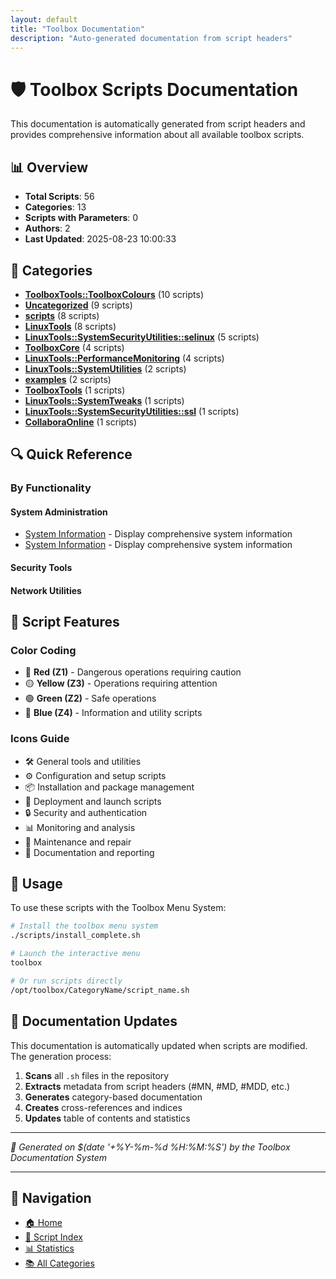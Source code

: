 ```yaml
---
layout: default
title: "Toolbox Documentation"
description: "Auto-generated documentation from script headers"
---
```


# 🛡️ Toolbox Scripts Documentation

This documentation is automatically generated from script headers and provides comprehensive information about all available toolbox scripts.

## 📊 Overview

- **Total Scripts**: 56
- **Categories**: 13
- **Scripts with Parameters**: 0
- **Authors**: 2
- **Last Updated**: 2025-08-23 10:00:33

## 📁 Categories

- **[ToolboxTools::ToolboxColours](ToolboxTools__ToolboxColours.html)** (10 scripts)
- **[Uncategorized](Uncategorized.html)** (9 scripts)
- **[scripts](scripts.html)** (8 scripts)
- **[LinuxTools](LinuxTools.html)** (8 scripts)
- **[LinuxTools::SystemSecurityUtilities::selinux](LinuxTools__SystemSecurityUtilities__selinux.html)** (5 scripts)
- **[ToolboxCore](ToolboxCore.html)** (4 scripts)
- **[LinuxTools::PerformanceMonitoring](LinuxTools__PerformanceMonitoring.html)** (4 scripts)
- **[LinuxTools::SystemUtilities](LinuxTools__SystemUtilities.html)** (2 scripts)
- **[examples](examples.html)** (2 scripts)
- **[ToolboxTools](ToolboxTools.html)** (1 scripts)
- **[LinuxTools::SystemTweaks](LinuxTools__SystemTweaks.html)** (1 scripts)
- **[LinuxTools::SystemSecurityUtilities::ssl](LinuxTools__SystemSecurityUtilities__ssl.html)** (1 scripts)
- **[CollaboraOnline](CollaboraOnline.html)** (1 scripts)

## 🔍 Quick Reference

### By Functionality

#### System Administration
- [System Information](examples.md#system-information) - Display comprehensive system information
- [System Information](examples.md#system-information) - Display comprehensive system information

#### Security Tools

#### Network Utilities

## 🎯 Script Features

### Color Coding
- 🔴 **Red (Z1)** - Dangerous operations requiring caution
- 🟡 **Yellow (Z3)** - Operations requiring attention
- 🟢 **Green (Z2)** - Safe operations
- 🔵 **Blue (Z4)** - Information and utility scripts

### Icons Guide
- 🛠️ General tools and utilities
- ⚙️ Configuration and setup scripts
- 📦 Installation and package management
- 🚀 Deployment and launch scripts
- 🔒 Security and authentication
- 📊 Monitoring and analysis
- 🔧 Maintenance and repair
- 📝 Documentation and reporting

## 📖 Usage

To use these scripts with the Toolbox Menu System:

```bash
# Install the toolbox menu system
./scripts/install_complete.sh

# Launch the interactive menu
toolbox

# Or run scripts directly
/opt/toolbox/CategoryName/script_name.sh
```

## 🔄 Documentation Updates

This documentation is automatically updated when scripts are modified. The generation process:

1. **Scans** all `.sh` files in the repository
2. **Extracts** metadata from script headers (#MN, #MD, #MDD, etc.)
3. **Generates** category-based documentation
4. **Creates** cross-references and indices
5. **Updates** table of contents and statistics

---

*📅 Generated on $(date '+%Y-%m-%d %H:%M:%S') by the Toolbox Documentation System*

---

## 🧭 Navigation

- [🏠 Home](index.html)
- [📇 Script Index](SCRIPT_INDEX.html)
- [📊 Statistics](STATISTICS.html)
- [📚 All Categories](#categories)

